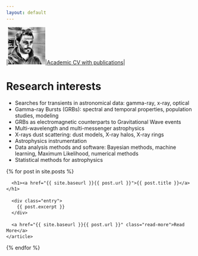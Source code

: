 ```yaml
---
layout: default
---
```


|<img src="/images/avatar.jpg" alt="avatar" style="width: 100px;"/>|[Academic CV with publications](docs/GiacomoVianello_Nov2017.pdf)|

# Research interests

* Searches for transients in astronomical data: gamma-ray, x-ray, optical
* Gamma-ray Bursts (GRBs): spectral and temporal properties, population studies, modeling
* GRBs as electromagnetic counterparts to Gravitational Wave events
* Multi-wavelength and multi-messenger astrophysics
* X-rays dust scattering: dust models, X-ray halos, X-ray rings
* Astrophysics instrumentation
* Data analysis methods and software: Bayesian methods, machine learning, Maximum Likelihood, numerical methods
* Statistical methods for astrophysics


<div class="posts">
  {% for post in site.posts %}
    <article class="post">

      <h1><a href="{{ site.baseurl }}{{ post.url }}">{{ post.title }}</a></h1>

      <div class="entry">
        {{ post.excerpt }}
      </div>

      <a href="{{ site.baseurl }}{{ post.url }}" class="read-more">Read More</a>
    </article>
  {% endfor %}
</div>






